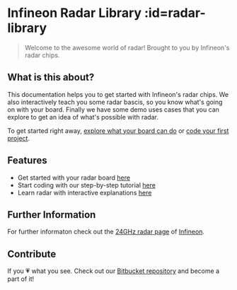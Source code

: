# Infineon Radar Library :id=radar-library

> Welcome to the awesome world of radar! Brought to you by Infineon's radar chips.

## What is this about?
This documentation helps you to get started with Infineon's radar chips. We also interactively teach you some radar bascis, so you know what's going on with your board. Finally we have some demo uses cases that you can explore to get an idea of what's possible with radar.

To get started right away, [explore what your board can do](pages/explore.md) or [code your first project](pages/develop.md).

## Features
* Get started with your radar board [here](explore.md)
* Start coding with our step-by-step tutorial [here](develop.md)
* Learn radar with interactive explanations [here](learnRadar.md)

## Further Information
For further informaton check out the [24GHz radar page](https://www.infineon.com/cms/en/product/sensor/radar-sensor-ics/24ghz-radar/) of [Infineon](https://www.infineon.com).

## Contribute
If you 💗 what you see. Check out our [Bitbucket repository](https://bitbucket.vih.infineon.com/projects/PMMEDGEAI/repos/24-ghz-radar/) and become a part of it!
